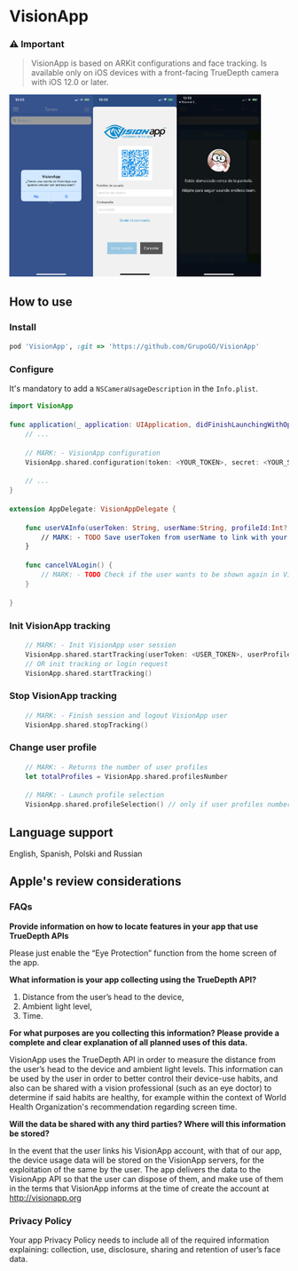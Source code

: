 # VisionApp

### ⚠️ Important

> VisionApp is based on ARKit configurations and face tracking. Is available only on iOS devices with a front-facing TrueDepth camera with iOS 12.0 or later.

<img src="https://github.com/GrupoGO/VisionApp/blob/master/1.PNG?raw=true" width="30%" align="left">
<img src="https://github.com/GrupoGO/VisionApp/blob/master/2.jpg?raw=true" width="30%" align="left">
<img src="https://github.com/GrupoGO/VisionApp/blob/master/3.PNG?raw=true" width="30%">

## How to use

### Install
```ruby
pod 'VisionApp', :git => 'https://github.com/GrupoGO/VisionApp'
```

### Configure

It's mandatory to add a `NSCameraUsageDescription` in the `Info.plist`.

```swift
import VisionApp

func application(_ application: UIApplication, didFinishLaunchingWithOptions launchOptions: [UIApplication.LaunchOptionsKey: Any]?) -> Bool {
    // ...

    // MARK: - VisionApp configuration
    VisionApp.shared.configuration(token: <YOUR_TOKEN>, secret: <YOUR_SECRET>, delegate: self)

    // ...
}

extension AppDelegate: VisionAppDelegate {

    func userVAInfo(userToken: String, userName:String, profileId:Int?, profileName:String?)
        // MARK: - TODO Save userToken from userName to link with your user
    }
    
    func cancelVALogin() {
        // MARK: - TODO Check if the user wants to be shown again in VisionApp
    }

}
```

### Init VisionApp tracking
```swift
    // MARK: - Init VisionApp user session
    VisionApp.shared.startTracking(userToken: <USER_TOKEN>, userProfile: <PROFILE_ID>)
    // OR init tracking or login request
    VisionApp.shared.startTracking()
```

### Stop VisionApp tracking
```swift
    // MARK: - Finish session and logout VisionApp user
    VisionApp.shared.stopTracking()
```

### Change user profile
```swift
    // MARK: - Returns the number of user profiles
    let totalProfiles = VisionApp.shared.profilesNumber

    // MARK: - Launch profile selection
    VisionApp.shared.profileSelection() // only if user profiles number > 1
```

## Language support

English, Spanish, Polski and Russian

## Apple's review considerations

### FAQs

**Provide information on how to locate features in your app that use TrueDepth APIs**

Please just enable the “Eye Protection” function from the home screen of the app.

**What information is your app collecting using the TrueDepth API?**

1. Distance from the user’s head to the device,
2. Ambient light level,
3. Time.

**For what purposes are you collecting this information? Please provide a complete and clear explanation of all planned uses of this data.**

VisionApp uses the TrueDepth API in order to measure the distance from the user’s head to the device and ambient light levels. This information can be used by the user in order to better control their device-use habits, and also can be shared with a vision professional (such as an eye doctor) to determine if said habits are healthy, for example within the context of World Health Organization's recommendation regarding screen time.

**Will the data be shared with any third parties? Where will this information be stored?**

In the event that the user links his VisionApp account, with that of our app, the device usage data will be stored on the VisionApp servers, for the exploitation of the same by the user. The app delivers the data to the VisionApp API so that the user can dispose of them, and make use of them in the terms that VisionApp informs at the time of create the account at http://visionapp.org

### Privacy Policy

Your app Privacy Policy needs to include all of the required information explaining: collection, use, disclosure, sharing and retention of user’s face data.
